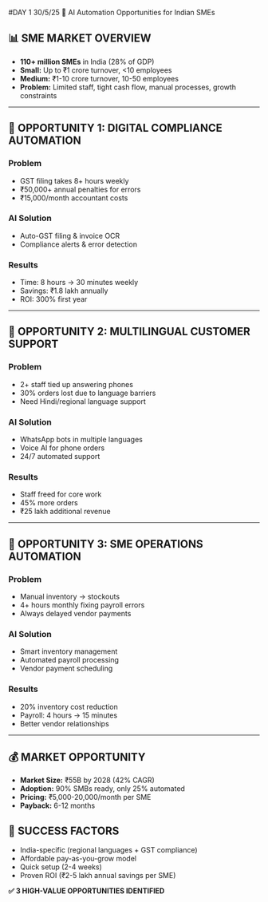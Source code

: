 #DAY 1 30/5/25 🎯 AI Automation Opportunities for Indian SMEs

## 📊 SME MARKET OVERVIEW
* **110+ million SMEs** in India (28% of GDP)
* **Small:** Up to ₹1 crore turnover, <10 employees
* **Medium:** ₹1-10 crore turnover, 10-50 employees
* **Problem:** Limited staff, tight cash flow, manual processes, growth constraints

---

## 🎯 OPPORTUNITY 1: DIGITAL COMPLIANCE AUTOMATION

### Problem
* GST filing takes 8+ hours weekly
* ₹50,000+ annual penalties for errors
* ₹15,000/month accountant costs

### AI Solution
* Auto-GST filing & invoice OCR
* Compliance alerts & error detection

### Results
* Time: 8 hours → 30 minutes weekly
* Savings: ₹1.8 lakh annually
* ROI: 300% first year

---

## 🎯 OPPORTUNITY 2: MULTILINGUAL CUSTOMER SUPPORT

### Problem
* 2+ staff tied up answering phones
* 30% orders lost due to language barriers
* Need Hindi/regional language support

### AI Solution
* WhatsApp bots in multiple languages
* Voice AI for phone orders
* 24/7 automated support

### Results
* Staff freed for core work
* 45% more orders
* ₹25 lakh additional revenue

---

## 🎯 OPPORTUNITY 3: SME OPERATIONS AUTOMATION

### Problem
* Manual inventory → stockouts
* 4+ hours monthly fixing payroll errors
* Always delayed vendor payments

### AI Solution
* Smart inventory management
* Automated payroll processing
* Vendor payment scheduling

### Results
* 20% inventory cost reduction
* Payroll: 4 hours → 15 minutes
* Better vendor relationships

---

## 💰 MARKET OPPORTUNITY
* **Market Size:** ₹55B by 2028 (42% CAGR)
* **Adoption:** 90% SMBs ready, only 25% automated
* **Pricing:** ₹5,000-20,000/month per SME
* **Payback:** 6-12 months

## 🚀 SUCCESS FACTORS
* India-specific (regional languages + GST compliance)
* Affordable pay-as-you-grow model
* Quick setup (2-4 weeks)
* Proven ROI (₹2-5 lakh annual savings per SME)

**✅ 3 HIGH-VALUE OPPORTUNITIES IDENTIFIED**
